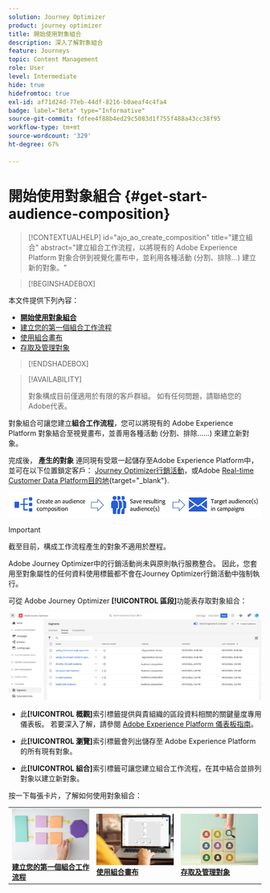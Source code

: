 ```yaml
---
solution: Journey Optimizer
product: journey optimizer
title: 開始使用對象組合
description: 深入了解對象組合
feature: Journeys
topic: Content Management
role: User
level: Intermediate
hide: true
hidefromtoc: true
exl-id: af71d24d-77eb-44df-8216-b0aeaf4c4fa4
badge: label="Beta" type="Informative"
source-git-commit: fdfee4f88b4ed29c5083d1f755f488a43cc38f95
workflow-type: tm+mt
source-wordcount: '329'
ht-degree: 67%

---
```


# 開始使用對象組合 {#get-start-audience-composition}

>[!CONTEXTUALHELP]
>id="ajo_ao_create_composition"
>title="建立組合"
>abstract="建立組合工作流程，以將現有的 Adobe Experience Platform 對象合併到視覺化畫布中，並利用各種活動 (分割、排除...) 建立新的對象。"

>[!BEGINSHADEBOX]

本文件提供下列內容：

* **[開始使用對象組合](get-started-audience-orchestration.md)**
* [建立您的第一個組合工作流程](create-compositions.md)
* [使用組合畫布](composition-canvas.md)
* [存取及管理對象](access-audiences.md)

>[!ENDSHADEBOX]

>[!AVAILABILITY]
>
>對象構成目前僅適用於有限的客戶群組。 如有任何問題，請聯絡您的Adobe代表。

對象組合可讓您建立&#x200B;**組合工作流程**，您可以將現有的 Adobe Experience Platform 對象結合至視覺畫布，並善用各種活動 (分割、排除……) 來建立新對象。

完成後， **產生的對象** 連同現有受眾一起儲存至Adobe Experience Platform中，並可在以下位置鎖定客戶： [Journey Optimizer行銷活動](../campaigns/get-started-with-campaigns.md)，或Adobe [Real-time Customer Data Platform目的地](https://experienceleague.adobe.com/docs/experience-platform/destinations/home.html?lang=zh-Hant){target="_blank"}.

![](assets/audiences-process.png)

>[!IMPORTANT]
>
>截至目前，構成工作流程產生的對象不適用於歷程。
>
>Adobe Journey Optimizer中的行銷活動尚未與原則執行服務整合。 因此，您套用至對象屬性的任何資料使用標籤都不會在Journey Optimizer行銷活動中強制執行。

可從 Adobe Journey Optimizer **[!UICONTROL 區段]**&#x200B;功能表存取對象組合：

![](assets/audiences-browse.png)

* 此&#x200B;**[!UICONTROL 概觀]**&#x200B;索引標籤提供與貴組織的區段資料相關的關鍵量度專用儀表板。 若要深入了解，請參閱 [Adobe Experience Platform 儀表板指南](https://experienceleague.adobe.com/docs/experience-platform/dashboards/guides/segments.html?lang=zh-Hant)。

* 此&#x200B;**[!UICONTROL 瀏覽]**&#x200B;索引標籤會列出儲存至 Adobe Experience Platform 的所有現有對象。

* 此&#x200B;**[!UICONTROL 組合]**&#x200B;索引標籤可讓您建立組合工作流程，在其中結合並排列對象以建立新對象。

按一下每張卡片，了解如何使用對象組合：

<table style="table-layout:fixed"><tr style="border: 0;">
<td><a href="create-compositions.md"><img alt="建立組合工作流程" src="../assets/do-not-localize/ao-workflows.jpg"></a>
<div><a href="create-compositions.md"><strong>建立您的第一個組合工作流程</strong></a></div></td>
<td><a href="composition-canvas.md"><img alt="使用組合畫布" src="../assets/do-not-localize/ao-canvas.jpg"></a>
<div><a href="composition-canvas.md"><strong>使用組合畫布</strong></a></div></td>
<td><a href="access-audiences.md"><img alt="存取及管理對象" src="../assets/do-not-localize/ao-audiences.jpeg"></a>
<div><a href="access-audiences.md"><strong>存取及管理對象</strong></a></div></td>
</tr></table>
